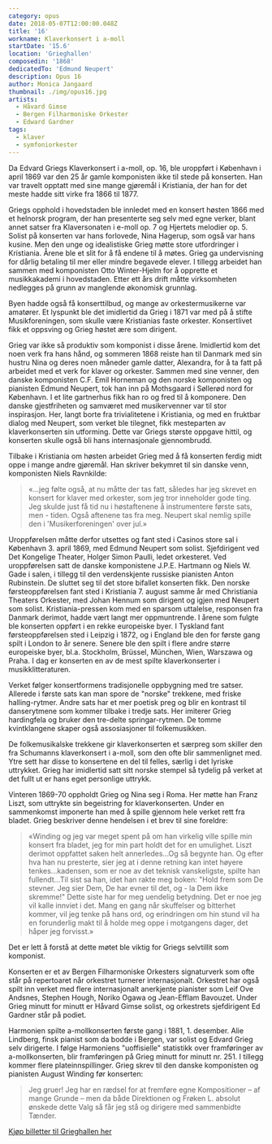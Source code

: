 ```yaml
---
category: opus
date: 2018-05-07T12:00:00.048Z
title: '16'
workname: Klaverkonsert i a-moll
startDate: '15.6'
location: 'Grieghallen'
composedin: '1868'
dedicatedTo: 'Edmund Neupert'
description: Opus 16
author: Monica Jangaard
thumbnail: ./img/opus16.jpg
artists:
  - Håvard Gimse
  - Bergen Filharmoniske Orkester
  - Edward Gardner
tags:
  - klaver
  - symfoniorkester
---
```

Da Edvard Griegs Klaverkonsert i a-moll, op. 16, ble uroppført i København i april 1869 var den 25 år gamle komponisten ikke til stede på konserten. Han var travelt opptatt med sine mange gjøremål i Kristiania, der han for det meste hadde sitt virke fra 1866 til 1877.

Griegs opphold i hovedstaden ble innledet med en konsert høsten 1866 med et helnorsk program, der han presenterte seg selv med egne verker, blant annet satser fra Klaversonaten i e-moll op. 7 og Hjertets melodier op. 5. Solist på konserten var hans forlovede, Nina Hagerup, som også var hans kusine. Men den unge og idealistiske Grieg møtte store utfordringer i Kristiania. Årene ble et slit for å få endene til å møtes. Grieg ga undervisning for dårlig betaling til mer eller mindre begavede elever. I tillegg arbeidet han sammen med komponisten Otto Winter-Hjelm for å opprette et musikkakademi i hovedstaden. Etter ett års drift måtte virksomheten nedlegges på grunn av manglende økonomisk grunnlag.

Byen hadde også få konserttilbud, og mange av orkestermusikerne var amatører. Et lyspunkt ble det imidlertid da Grieg i 1871 var med på å stifte Musikforeningen, som skulle være Kristianias faste orkester. Konsertlivet fikk et oppsving og Grieg høstet ære som dirigent.

Grieg var ikke så produktiv som komponist i disse årene. Imidlertid kom det noen verk fra hans hånd, og sommeren 1868 reiste han til Danmark med sin hustru Nina og deres noen måneder gamle datter, Alexandra, for å ta fatt på arbeidet med et verk for klaver og orkester. Sammen med sine venner, den danske komponisten C.F. Emil Horneman og den norske komponisten og pianisten Edmund Neupert, tok han inn på Mothsgaard i Søllerød nord for København. I et lite gartnerhus fikk han ro og fred til å komponere. Den danske gjestfriheten og samværet med musikervenner var til stor inspirasjon. Her, langt borte fra trivialitetene i Kristiania, og med en fruktbar dialog med Neupert, som verket ble tilegnet, fikk mesteparten av klaverkonserten sin utforming. Dette var Griegs største oppgave hittil, og konserten skulle også bli hans internasjonale gjennombrudd.

Tilbake i Kristiania om høsten arbeidet Grieg med å få konserten ferdig midt oppe i mange andre gjøremål. Han skriver bekymret til sin danske venn, komponisten Niels Ravnkilde:

> «...jeg følte også, at nu måtte der tas fatt, således har jeg skrevet en konsert for klaver med orkester, som jeg tror inneholder gode ting. Jeg skulde just få tid nu i høstaftenene å instrumentere første sats, men - tiden. Også aftenene tas fra meg. Neupert skal nemlig spille den i 'Musikerforeningen' over jul.»

Uroppførelsen måtte derfor utsettes og fant sted i Casinos store sal i København 3. april 1869, med Edmund Neupert som solist. Sjefdirigent ved Det Kongelige Theater, Holger Simon Paulli, ledet orkesteret. Ved uroppførelsen satt de danske komponistene J.P.E. Hartmann og Niels W. Gade i salen, i tillegg til den verdenskjente russiske pianisten Anton Rubinstein. De sluttet seg til det store bifallet konserten fikk. Den norske førsteoppførelsen fant sted i Kristiania 7. august samme år med Christiania Theaters Orkester, med Johan Hennum som dirigent og igjen med Neupert som solist. Kristiania-pressen kom med en sparsom uttalelse, responsen fra Danmark derimot, hadde vært langt mer oppmuntrende. I årene som fulgte ble konserten oppført i en rekke europeiske byer. I Tyskland fant førsteoppførelsen sted i Leipzig i 1872, og i England ble den for første gang spilt i London to år senere. Senere ble den spilt i flere andre større europeiske byer, bl.a. Stockholm, Brüssel, München, Wien, Warszawa og Praha. I dag er konserten en av de mest spilte klaverkonserter i musikklitteraturen.

Verket følger konsertformens tradisjonelle oppbygning med tre satser. Allerede i første sats kan man spore de "norske" trekkene, med friske halling-rytmer. Andre sats har et mer poetisk preg og blir en kontrast til danserytmene som kommer tilbake i tredje sats. Her imiterer Grieg hardingfela og bruker den tre-delte springar-rytmen. De tomme kvintklangene skaper også assosiasjoner til folkemusikken.

De folkemusikalske trekkene gir klaverkonserten et særpreg som skiller den fra Schumanns klaverkonsert i a-moll, som den ofte blir sammenlignet med. Ytre sett har disse to konsertene en del til felles, særlig i det lyriske uttrykket. Grieg har imidlertid satt sitt norske stempel så tydelig på verket at det fullt ut er hans eget personlige uttrykk.

Vinteren 1869-70 oppholdt Grieg og Nina seg i Roma. Her møtte han Franz Liszt, som uttrykte sin begeistring for klaverkonserten. Under en sammenkomst imponerte han med å spille gjennom hele verket rett fra bladet. Grieg beskriver denne hendelsen i et brev til sine foreldre:

> «Winding og jeg var meget spent på om han virkelig ville spille min konsert fra bladet, jeg for min part holdt det for en umulighet. Liszt derimot oppfattet saken helt annerledes...Og så begynte han. Og efter hva han nu presterte, sier jeg at i denne retning kan intet høyere tenkes...kadensen, som er noe av det teknisk vanskeligste, spilte han fullendt...Til sist sa han, idet han rakte meg boken: "Hold frem som De stevner. Jeg sier Dem, De har evner til det, og - la Dem ikke skremme!" Dette siste har for meg uendelig betydning. Det er noe jeg vil kalle innviet i det. Mang en gang når skuffelser og bitterhet kommer, vil jeg tenke på hans ord, og erindringen om hin stund vil ha en forunderlig makt til å holde meg oppe i motgangens dager, det håper jeg forvisst.»

Det er lett å forstå at dette møtet ble viktig for Griegs selvtillit som komponist.

Konserten er et av Bergen Filharmoniske Orkesters signaturverk som ofte står på repertoaret når orkestret turnerer internasjonalt. Orkestret har også spilt inn verket med flere internasjonalt anerkjente pianister som Leif Ove Andsnes, Stephen Hough, Noriko Ogawa og Jean-Efflam Bavouzet. Under Grieg minutt for minutt er Håvard Gimse solist, og orkestrets sjefdirigent Ed Gardner står på podiet.

Harmonien spilte a-mollkonserten første gang i 1881, 1. desember. Alie Lindberg, finsk pianist som da bodde i Bergen, var solist og Edvard Grieg selv dirigerte. I følge Harmoniens "uoffisielle" statistikk over framføringer av a-mollkonserten, blir framføringen på Grieg minutt for minutt nr. 251. I tillegg kommer flere plateinnspillinger. Grieg skrev til den danske komponisten og pianisten August Winding før konserten:

> Jeg gruer! Jeg har en rædsel for at fremføre egne Kompositioner – af mange Grunde – men da både Direktionen og Frøken L. absolut ønskede dette Valg så får jeg stå og dirigere med sammenbidte Tænder.

<div class="button postButton"><a href="http://harmonien.no/konserter-og-billetter/2018/06/grieg-minutt-for-minutt/" target="_blank">Kjøp billetter til Grieghallen her</a></div>
